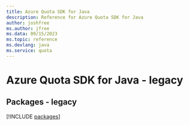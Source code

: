 ```yaml
---
title: Azure Quota SDK for Java
description: Reference for Azure Quota SDK for Java
author: joshfree
ms.author: jfree
ms.data: 09/15/2023
ms.topic: reference
ms.devlang: java
ms.service: quota
---
```

# Azure Quota SDK for Java - legacy
## Packages - legacy
[!INCLUDE [packages](quota-index.md)]